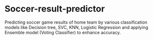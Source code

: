 # Soccer-result-predictor
Predicting soccer game results of home team by various classification models like Decision tree, SVC, KNN, Logistic Regression and applying Ensemble model (Voting Classifier) to enhance accuracy.
